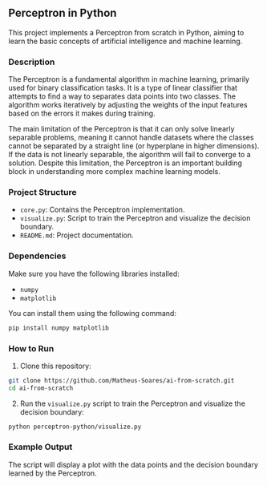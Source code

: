 ## Perceptron in Python

This project implements a Perceptron from scratch in Python, aiming to learn the basic concepts of artificial intelligence and machine learning.

### Description

The Perceptron is a fundamental algorithm in machine learning, primarily used for binary classification tasks. It is a type of linear classifier that attempts to find a way to separates data points into two classes. The algorithm works iteratively by adjusting the weights of the input features based on the errors it makes during training.

The main limitation of the Perceptron is that it can only solve linearly separable problems, meaning it cannot handle datasets where the classes cannot be separated by a straight line (or hyperplane in higher dimensions). If the data is not linearly separable, the algorithm will fail to converge to a solution. Despite this limitation, the Perceptron is an important building block in understanding more complex machine learning models.

### Project Structure

- `core.py`: Contains the Perceptron implementation.
- `visualize.py`: Script to train the Perceptron and visualize the decision boundary.
- `README.md`: Project documentation.

### Dependencies

Make sure you have the following libraries installed:

- `numpy`
- `matplotlib`

You can install them using the following command:

```bash
pip install numpy matplotlib
```

### How to Run

1. Clone this repository:

```bash
git clone https://github.com/Matheus-Soares/ai-from-scratch.git
cd ai-from-scratch
```

2. Run the `visualize.py` script to train the Perceptron and visualize the decision boundary:

```bash
python perceptron-python/visualize.py
```

### Example Output

The script will display a plot with the data points and the decision boundary learned by the Perceptron.
